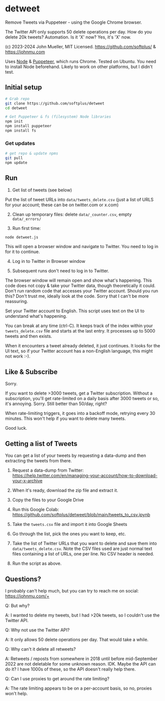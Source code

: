 # detweet

Remove Tweets via Puppeteer - using the Google Chrome browser.

The Twitter API only supports 50 delete operations per day.
How do you delete 20k tweets? Automation.
Is it 'X' now? Yes, it's 'X' now.

(c) 2023-2024 John Mueller, MIT Licensed.
https://github.com/softplus/ & https://johnmu.com

Uses [Node](https://nodejs.org/) & [Puppeteer](https://pptr.dev/), which runs Chrome.
Tested on Ubuntu. You need to install Node beforehand.
Likely to work on other platforms, but I didn't test.

## Initial setup

```bash
# Grab repo
git clone https://github.com/softplus/detweet
cd detweet

# Get Puppeteer & fs (filesystem) Node libraries
npm init
npm install puppeteer
npm install fs
```

### Get updates

```bash
# get repo & update npms
git pull
npm update
```

## Run

1. Get list of tweets (see below)

Put the list of tweet URLs into `data/tweets_delete.csv` (just a list of URLS for your account; these can be on twitter.com or x.com)

2. Clean up temporary files: delete `data/_counter.csv`, empty `data/_errors/`

3. Run first time:

```bash
node detweet.js
```

This will open a browser window and navigate to Twitter.
You need to log in for it to continue.

4. Log in to Twitter in Browser window

5. Subsequent runs don't need to log in to Twitter.

The browser window will remain open and show what's happening.
This code does not copy & take your Twitter data, though theoretically it could.
Don't run random code that accesses your Twitter account.
Should you run this? Don't trust me, ideally look at the code.
Sorry that I can't be more reassuring.

Set your Twitter account to English.
This script uses text on the UI to understand what's happening.

You can break at any time (ctrl-C).
It keeps track of the index within your `tweets_delete.csv` file and starts at the last entry.
It processes up to 5000 tweets and then exists.

When it encounters a tweet already deleted, it just continues.
It looks for the UI text, so if your Twitter account has a non-English language, this might not work :-).

## Like & Subscribe

Sorry.

If you want to delete >3000 tweets, get a Twitter subscription.
Without a subscription, you'll get rate-limited on a daily basis after 3000 tweets or so, it's annoying.
Sorry. Still better than 50/day, right?

When rate-limiting triggers, it goes into a backoff mode, retrying every 30 minutes.
This won't help if you want to delete many tweets.

Good luck.

## Getting a list of Tweets

You can get a list of your tweets by requesting a data-dump and then extracting the tweets from there.

1. Request a data-dump from Twitter: https://help.twitter.com/en/managing-your-account/how-to-download-your-x-archive

2. When it's ready, download the zip file and extract it.

3. Copy the files to your Google Drive

4. Run this Google Colab: https://github.com/softplus/detweet/blob/main/tweets_to_csv.ipynb 

5. Take the `tweets.csv` file and import it into Google Sheets

6. Go through the list, pick the ones you want to keep, etc.

7. Take the list of Twitter URLs that you want to delete and save them into `data/tweets_delete.csv`.
Note the CSV files used are just normal text files containing a list of URLs, one per line.
No CSV header is needed.

8. Run the script as above.

## Questions?

I probably can't help much, but you can try to reach me on social: https://johnmu.com/+


Q: But why?

A: I wanted to delete my tweets, but I had >20k tweets, so I couldn't use the Twitter API.


Q: Why not use the Twitter API?

A: It only allows 50 delete operations per day. That would take a while.


Q: Why can't it delete all retweets?

A: Retweets / reposts from somewhere in 2018 until before mid-September 2022 are not deletable for some unknown reason. IDK. Maybe the API can do it? I have 1000s of these, so the API doesn't really help there.


Q: Can I use proxies to get around the rate limiting?

A: The rate limiting appears to be on a per-account basis, so no, proxies won't help.
